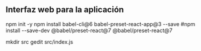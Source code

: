 ## Interfaz web para la aplicación


npm init -y
npm install babel-cli@6 babel-preset-react-app@3 --save
#npm install --save-dev @babel/preset-react@7 @babel/preset-react@7 

mkdir src
gedit src/index.js



